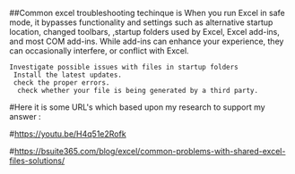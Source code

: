 ##Common excel troubleshooting techinque is When you run Excel in safe mode, it bypasses functionality and settings such as alternative startup location, changed toolbars, 
,startup folders used by Excel, Excel add-ins, and most COM add-ins. While add-ins can enhance your experience, they can occasionally interfere, or conflict with Excel.

    Investigate possible issues with files in startup folders 
     Install the latest updates.
     check the proper errors.
      check whether your file is being generated by a third party.
      
      
 #Here it is some URL's which based upon my research to support my answer :

 
   #https://youtu.be/H4q51e2Rofk

   #https://bsuite365.com/blog/excel/common-problems-with-shared-excel-files-solutions/
   
